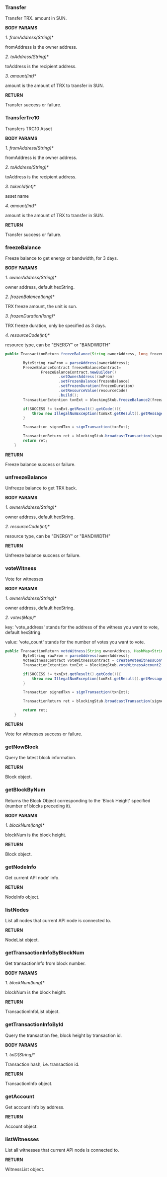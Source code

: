 ### Transfer

Transfer TRX. amount in SUN. 

**BODY PARAMS**  

*1. fromAddress(String)**  

fromAddress is the owner address.

*2. toAddress(String)**  

toAddress is the recipient address.  

*3. amount(int)**  

amount is the amount of TRX to transfer in SUN.  

**RETURN**  

Transfer success or failure.

### TransferTrc10

Transfers TRC10 Asset  

**BODY PARAMS**  

*1. fromAddress(String)**  

fromAddress is the owner address.  

*2. toAddress(String)**  

toAddress is the recipient address.  

*3. tokenId(int)**  

asset name

*4. amount(int)**  

amount is the amount of TRX to transfer in SUN.  

**RETURN**  

Transfer success or failure.

### freezeBalance

Freeze balance to get energy or bandwidth, for 3 days.  

**BODY PARAMS**  

*1. ownerAddress(String)**  

owner address, default hexString.  

*2. frozenBalance(long)**  

TRX freeze amount, the unit is sun.

*3. frozenDuration(long)**  

TRX freeze duration, only be specified as 3 days.

*4. resourceCode(int)**  

resource type, can be "ENERGY" or "BANDWIDTH"

```java
public TransactionReturn freezeBalance(String ownerAddress, long frozenBalance, long frozenDuration, int resourceCode) throws IllegalNumException{

        ByteString rawFrom = parseAddress(ownerAddress);
        FreezeBalanceContract freezeBalanceContract=
                FreezeBalanceContract.newBuilder()
                        .setOwnerAddress(rawFrom)
                        .setFrozenBalance(frozenBalance)
                        .setFrozenDuration(frozenDuration)
                        .setResourceValue(resourceCode)
                        .build();
        TransactionExtention txnExt = blockingStub.freezeBalance2(freezeBalanceContract);

        if(SUCCESS != txnExt.getResult().getCode()){
            throw new IllegalNumException(txnExt.getResult().getMessage().toStringUtf8());
        }

        Transaction signedTxn = signTransaction(txnExt);

        TransactionReturn ret = blockingStub.broadcastTransaction(signedTxn);
        return ret;
    }
```

**RETURN**  

Freeze balance success or failure.

### unfreezeBalance 

Unfreeze balance to get TRX back.  

**BODY PARAMS**  

*1. ownerAddress(String)**  

owner address, default hexString.  

*2. resourceCode(int)**  

resource type, can be "ENERGY" or "BANDWIDTH"  

**RETURN**  

Unfreeze balance success or failure.

### voteWitness 

Vote for witnesses  

**BODY PARAMS**  

*1. ownerAddress(String)**  

owner address, default hexString.  

*2. votes(Map)**  

key: 'vote_address' stands for the address of the witness you want to vote, default hexString.  

value: 'vote_count' stands for the number of votes you want to vote.

```java
public TransactionReturn voteWitness(String ownerAddress, HashMap<String, String> votes) throws IllegalNumException{
        ByteString rawFrom = parseAddress(ownerAddress);
        VoteWitnessContract voteWitnessContract = createVoteWitnessContract(rawFrom, votes);
        TransactionExtention txnExt = blockingStub.voteWitnessAccount2(voteWitnessContract);

        if(SUCCESS != txnExt.getResult().getCode()){
            throw new IllegalNumException(txnExt.getResult().getMessage().toStringUtf8());
        }

        Transaction signedTxn = signTransaction(txnExt);

        TransactionReturn ret = blockingStub.broadcastTransaction(signedTxn);

        return ret;
    }
```  
**RETURN**  

Vote for witnesses success or failure.

### getNowBlock

Query the latest block information. 

**RETURN**  

Block object.

### getBlockByNum  

Returns the Block Object corresponding to the 'Block Height' specified (number of blocks preceding it).  

**BODY PARAMS**  

*1. blockNum(long)**  

blockNum is the block height.  

**RETURN**  

Block object.

### getNodeInfo

Get current API node’ info.  

**RETURN**  

NodeInfo object.

### listNodes

List all nodes that current API node is connected to.  

**RETURN**  

NodeList object.

### getTransactionInfoByBlockNum

Get transactionInfo from block number.  

**BODY PARAMS**  

*1. blockNum(long)**  

blockNum is the block height.  

**RETURN**  

TransactionInfoList object.

### getTransactionInfoById 

Query the transaction fee, block height by transaction id.

**BODY PARAMS**  

*1. txID(String)**  

Transaction hash, i.e. transaction id.  

**RETURN**  

TransactionInfo object.

### getAccount 

Get account info by address.  

**RETURN**  

Account object.

### listWitnesses 

List all witnesses that current API node is connected to.  

**RETURN**  

WitnessList object.

